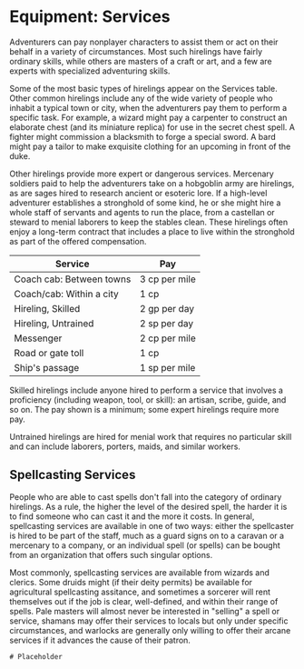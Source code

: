 # Equipment: Services
Adventurers can pay nonplayer characters to assist them or act on their behalf in a variety of circumstances. Most such hirelings have fairly ordinary skills, while others are masters of a craft or art, and a few are experts with specialized adventuring skills.

Some of the most basic types of hirelings appear on the Services table. Other common hirelings include any of the wide variety of people who inhabit a typical town or city, when the adventurers pay them to perform a specific task. For example, a wizard might pay a carpenter to construct an elaborate chest (and its miniature replica) for use in the secret chest spell. A fighter might commission a blacksmith to forge a special sword. A bard might pay a tailor to make exquisite clothing for an upcoming in front of the duke.

Other hirelings provide more expert or dangerous services. Mercenary soldiers paid to help the adventurers take on a hobgoblin army are hirelings, as are sages hired to research ancient or esoteric lore. If a high-level adventurer establishes a stronghold of some kind, he or she might hire a whole staff of servants and agents to run the place, from a castellan or steward to menial laborers to keep the stables clean. These hirelings often enjoy a long-term contract that includes a place to live within the stronghold as part of the offered compensation.

Service | Pay
------- | ---
Coach cab: Between towns | 3 cp per mile
Coach/cab: Within a city | 1 cp
Hireling, Skilled | 2 gp per day
Hireling, Untrained | 2 sp per day
Messenger | 2 cp per mile
Road or gate toll | 1 cp
Ship's passage | 1 sp per mile

Skilled hirelings include anyone hired to perform a service that involves a proficiency (including weapon, tool, or skill): an artisan, scribe, guide, and so on. The pay shown is a minimum; some expert hirelings require more pay. 

Untrained hirelings are hired for menial work that requires no particular skill and can include laborers, porters, maids, and similar workers.

## Spellcasting Services
People who are able to cast spells don't fall into the category of ordinary hirelings. As a rule, the higher the level of the desired spell, the harder it is to find someone who can cast it and the more it costs. In general, spellcasting services are available in one of two ways: either the spellcaster is hired to be part of the staff, much as a guard signs on to a caravan or a mercenary to a company, or an individual spell (or spells) can be bought from an organization that offers such singular options.

Most commonly, spellcasting services are available from wizards and clerics. Some druids might (if their deity permits) be available for agricultural spellcasting assitance, and sometimes a sorcerer will rent themselves out if the job is clear, well-defined, and within their range of spells. Pale masters will almost never be interested in "selling" a spell or service, shamans may offer their services to locals but only under specific circumstances, and warlocks are generally only willing to offer their arcane services if it advances the cause of their patron.

```
# Placeholder
```
